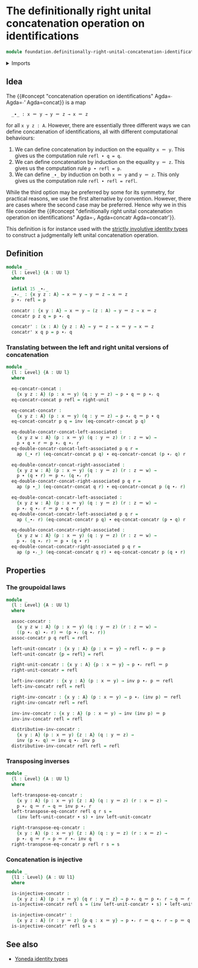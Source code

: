 # The definitionally right unital concatenation operation on identifications

```agda
module foundation.definitionally-right-unital-concatenation-identifications where
```

<details><summary>Imports</summary>

```agda
open import foundation.action-on-identifications-functions
open import foundation.universe-levels

open import foundation-core.identity-types
```

</details>

## Idea

The
{{#concept "concatenation operation on identifications" Agda=_∙_ Agda=_∙'_ Agda=concat}}
is a map

```text
  _∙_ : x ＝ y → y ＝ z → x ＝ z
```

for all `x y z : A`. However, there are essentially three different ways we can
define concatenation of identifications, all with different computational
behaviours:

1. We can define concatenation by induction on the equality `x ＝ y`. This gives
   us the computation rule `refl ∙ q = q`.
2. We can define concatenation by induction on the equality `y ＝ z`. This gives
   us the computation rule `p ∙ refl = p`.
3. We can define `_∙_` by induction on both `x ＝ y` and `y ＝ z`. This only
   gives us the computation rule `refl ∙ refl = refl`.

While the third option may be preferred by some for its symmetry, for practical
reasons, we use the first alternative by convention. However, there are cases
where the second case may be preferred. Hence why we in this file consider the
{{#concept "definitionally right unital concatenation operation on identifications" Agda=_∙ᵣ_ Agda=concatr Agda=concatr'}}.

This definition is for instance used with the
[strictly involutive identity types](foundation.strictly-involutive-identity-types.md)
to construct a judgmentally left unital concatenation operation.

## Definition

```agda
module _
  {l : Level} {A : UU l}
  where

  infixl 15 _∙ᵣ_
  _∙ᵣ_ : {x y z : A} → x ＝ y → y ＝ z → x ＝ z
  p ∙ᵣ refl = p

  concatr : {x y : A} → x ＝ y → (z : A) → y ＝ z → x ＝ z
  concatr p z q = p ∙ᵣ q

  concatr' : (x : A) {y z : A} → y ＝ z → x ＝ y → x ＝ z
  concatr' x q p = p ∙ᵣ q
```

### Translating between the left and right unital versions of concatenation

```agda
module _
  {l : Level} {A : UU l}
  where

  eq-concatr-concat :
    {x y z : A} (p : x ＝ y) (q : y ＝ z) → p ∙ q ＝ p ∙ᵣ q
  eq-concatr-concat p refl = right-unit

  eq-concat-concatr :
    {x y z : A} (p : x ＝ y) (q : y ＝ z) → p ∙ᵣ q ＝ p ∙ q
  eq-concat-concatr p q = inv (eq-concatr-concat p q)

  eq-double-concatr-concat-left-associated :
    {x y z w : A} (p : x ＝ y) (q : y ＝ z) (r : z ＝ w) →
    p ∙ q ∙ r ＝ p ∙ᵣ q ∙ᵣ r
  eq-double-concatr-concat-left-associated p q r =
    ap (_∙ r) (eq-concatr-concat p q) ∙ eq-concatr-concat (p ∙ᵣ q) r

  eq-double-concatr-concat-right-associated :
    {x y z w : A} (p : x ＝ y) (q : y ＝ z) (r : z ＝ w) →
    p ∙ (q ∙ r) ＝ p ∙ᵣ (q ∙ᵣ r)
  eq-double-concatr-concat-right-associated p q r =
    ap (p ∙_) (eq-concatr-concat q r) ∙ eq-concatr-concat p (q ∙ᵣ r)

  eq-double-concat-concatr-left-associated :
    {x y z w : A} (p : x ＝ y) (q : y ＝ z) (r : z ＝ w) →
    p ∙ᵣ q ∙ᵣ r ＝ p ∙ q ∙ r
  eq-double-concat-concatr-left-associated p q r =
    ap (_∙ᵣ r) (eq-concat-concatr p q) ∙ eq-concat-concatr (p ∙ q) r

  eq-double-concat-concatr-right-associated :
    {x y z w : A} (p : x ＝ y) (q : y ＝ z) (r : z ＝ w) →
    p ∙ᵣ (q ∙ᵣ r) ＝ p ∙ (q ∙ r)
  eq-double-concat-concatr-right-associated p q r =
    ap (p ∙ᵣ_) (eq-concat-concatr q r) ∙ eq-concat-concatr p (q ∙ r)
```

## Properties

### The groupoidal laws

```agda
module _
  {l : Level} {A : UU l}
  where

  assoc-concatr :
    {x y z w : A} (p : x ＝ y) (q : y ＝ z) (r : z ＝ w) →
    ((p ∙ᵣ q) ∙ᵣ r) ＝ (p ∙ᵣ (q ∙ᵣ r))
  assoc-concatr p q refl = refl

  left-unit-concatr : {x y : A} {p : x ＝ y} → refl ∙ᵣ p ＝ p
  left-unit-concatr {p = refl} = refl

  right-unit-concatr : {x y : A} {p : x ＝ y} → p ∙ᵣ refl ＝ p
  right-unit-concatr = refl

  left-inv-concatr : {x y : A} (p : x ＝ y) → inv p ∙ᵣ p ＝ refl
  left-inv-concatr refl = refl

  right-inv-concatr : {x y : A} (p : x ＝ y) → p ∙ᵣ (inv p) ＝ refl
  right-inv-concatr refl = refl

  inv-inv-concatr : {x y : A} (p : x ＝ y) → inv (inv p) ＝ p
  inv-inv-concatr refl = refl

  distributive-inv-concatr :
    {x y : A} (p : x ＝ y) {z : A} (q : y ＝ z) →
    inv (p ∙ᵣ q) ＝ inv q ∙ᵣ inv p
  distributive-inv-concatr refl refl = refl
```

### Transposing inverses

```agda
module _
  {l : Level} {A : UU l}
  where

  left-transpose-eq-concatr :
    {x y : A} (p : x ＝ y) {z : A} (q : y ＝ z) (r : x ＝ z) →
    p ∙ᵣ q ＝ r → q ＝ inv p ∙ᵣ r
  left-transpose-eq-concatr refl q r s =
    (inv left-unit-concatr ∙ s) ∙ inv left-unit-concatr

  right-transpose-eq-concatr :
    {x y : A} (p : x ＝ y) {z : A} (q : y ＝ z) (r : x ＝ z) →
    p ∙ᵣ q ＝ r → p ＝ r ∙ᵣ inv q
  right-transpose-eq-concatr p refl r s = s
```

### Concatenation is injective

```agda
module _
  {l1 : Level} {A : UU l1}
  where

  is-injective-concatr :
    {x y z : A} (p : x ＝ y) {q r : y ＝ z} → p ∙ᵣ q ＝ p ∙ᵣ r → q ＝ r
  is-injective-concatr refl s = (inv left-unit-concatr ∙ s) ∙ left-unit-concatr

  is-injective-concatr' :
    {x y z : A} (r : y ＝ z) {p q : x ＝ y} → p ∙ᵣ r ＝ q ∙ᵣ r → p ＝ q
  is-injective-concatr' refl s = s
```

## See also

- [Yoneda identity types](foundation.yoneda-identity-types.md)
